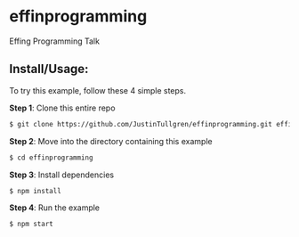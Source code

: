 # effinprogramming
Effing Programming Talk 


## Install/Usage:

To try this example, follow these 4 simple steps. 

**Step 1**: Clone this entire repo
```bash
$ git clone https://github.com/JustinTullgren/effinprogramming.git effinprogramming 
```

**Step 2**: Move into the directory containing this example
```bash
$ cd effinprogramming
```

**Step 3**: Install dependencies
```bash
$ npm install
```

**Step 4**: Run the example
```bash
$ npm start
```
